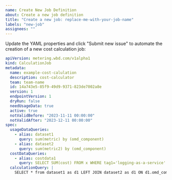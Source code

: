 ```yaml
---
name: Create New Job Definition
about: Create a new job definition
title: "Create a new job: replace-me-with-your-job-name"
labels: "new-job"
assignees: ""
---
```


Update the YAML properties and click "Submit new issue" to automate the creation of a new cost calculation job:

```yaml job-definition-yaml
apiVersion: metering.wbd.com/v1alpha1
kind: CalculationJob
metadata:
  name: example-cost-calulation
  description: cost-calculator
  team: team-name
  id: 14a743e5-85f9-49d9-9371-823de7002a8e
  version: 1
  endpointVersion: 1
  dryRun: false
  needUsageData: true
  active: true
  notValidBefore: "2023-11-11 00:00:00"
  notValidAfter: "2023-12-11 00:00:00"
spec:
  usageDataQueries:
    - alias: dataset1
      query: sum(metric) by (omd_component)
    - alias: dataset2
      query: sum(metric2) by (omd_component)
  costDataQueries:
    - alias: costdata1
      query: SELECT SUM(cost) FROM x WHERE tag1='logging-as-a-service' AND tag2='backend-logging'
  calculationQuery: |
    SELECT * from dataset1 as d1 LEFT JOIN dataset2 as d1 ON d1.omd_component = d2.omd_component
```
